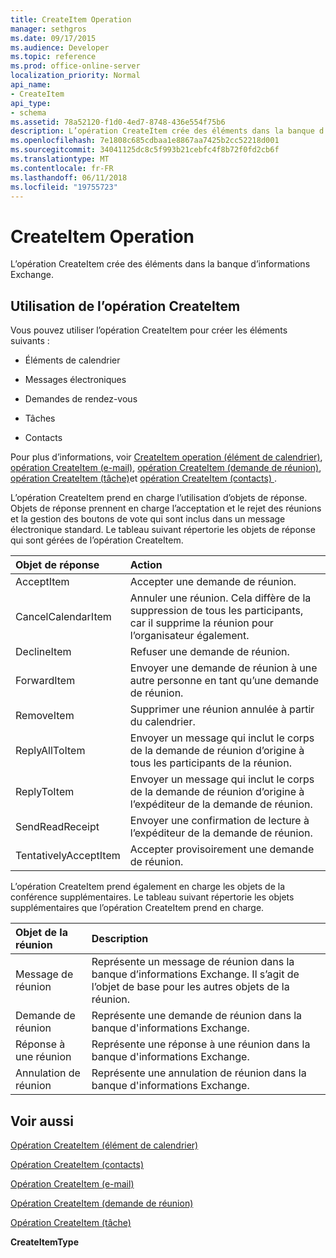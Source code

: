 ```yaml
---
title: CreateItem Operation
manager: sethgros
ms.date: 09/17/2015
ms.audience: Developer
ms.topic: reference
ms.prod: office-online-server
localization_priority: Normal
api_name:
- CreateItem
api_type:
- schema
ms.assetid: 78a52120-f1d0-4ed7-8748-436e554f75b6
description: L’opération CreateItem crée des éléments dans la banque d’informations Exchange.
ms.openlocfilehash: 7e1808c685cdbaa1e8867aa7425b2cc52218d001
ms.sourcegitcommit: 34041125dc8c5f993b21cebfc4f8b72f0fd2cb6f
ms.translationtype: MT
ms.contentlocale: fr-FR
ms.lasthandoff: 06/11/2018
ms.locfileid: "19755723"
---
```

# <a name="createitem-operation"></a>CreateItem Operation

L’opération CreateItem crée des éléments dans la banque d’informations Exchange.
  
## <a name="using-the-createitem-operation"></a>Utilisation de l’opération CreateItem

Vous pouvez utiliser l’opération CreateItem pour créer les éléments suivants :
  
- Éléments de calendrier
    
- Messages électroniques
    
- Demandes de rendez-vous
    
- Tâches
    
- Contacts
    
Pour plus d’informations, voir [CreateItem operation (élément de calendrier)](createitem-operation-calendar-item.md), [opération CreateItem (e-mail)](createitem-operation-email-message.md), [opération CreateItem (demande de réunion)](createitem-operation-meeting-request.md), [opération CreateItem (tâche)](createitem-operation-task.md)et [opération CreateItem (contacts) ](createitem-operation-contact.md).
  
L’opération CreateItem prend en charge l’utilisation d’objets de réponse. Objets de réponse prennent en charge l’acceptation et le rejet des réunions et la gestion des boutons de vote qui sont inclus dans un message électronique standard. Le tableau suivant répertorie les objets de réponse qui sont gérées de l’opération CreateItem.
  
|**Objet de réponse**|**Action**|
|:-----|:-----|
|AcceptItem  <br/> |Accepter une demande de réunion.  <br/> |
|CancelCalendarItem  <br/> |Annuler une réunion. Cela diffère de la suppression de tous les participants, car il supprime la réunion pour l’organisateur également.  <br/> |
|DeclineItem  <br/> |Refuser une demande de réunion.  <br/> |
|ForwardItem  <br/> |Envoyer une demande de réunion à une autre personne en tant qu’une demande de réunion.  <br/> |
|RemoveItem  <br/> |Supprimer une réunion annulée à partir du calendrier.  <br/> |
|ReplyAllToItem  <br/> |Envoyer un message qui inclut le corps de la demande de réunion d’origine à tous les participants de la réunion.  <br/> |
|ReplyToItem  <br/> |Envoyer un message qui inclut le corps de la demande de réunion d’origine à l’expéditeur de la demande de réunion.  <br/> |
|SendReadReceipt  <br/> |Envoyer une confirmation de lecture à l’expéditeur de la demande de réunion.  <br/> |
|TentativelyAcceptItem  <br/> |Accepter provisoirement une demande de réunion.  <br/> |
   
L’opération CreateItem prend également en charge les objets de la conférence supplémentaires. Le tableau suivant répertorie les objets supplémentaires que l’opération CreateItem prend en charge.
  
|**Objet de la réunion**|**Description**|
|:-----|:-----|
|Message de réunion  <br/> |Représente un message de réunion dans la banque d’informations Exchange. Il s’agit de l’objet de base pour les autres objets de la réunion.  <br/> |
|Demande de réunion  <br/> |Représente une demande de réunion dans la banque d'informations Exchange.  <br/> |
|Réponse à une réunion  <br/> |Représente une réponse à une réunion dans la banque d'informations Exchange.  <br/> |
|Annulation de réunion  <br/> |Représente une annulation de réunion dans la banque d'informations Exchange.  <br/> |
   
## <a name="see-also"></a>Voir aussi



[Opération CreateItem (élément de calendrier)](createitem-operation-calendar-item.md)
  
[Opération CreateItem (contacts)](createitem-operation-contact.md)
  
[Opération CreateItem (e-mail)](createitem-operation-email-message.md)
  
[Opération CreateItem (demande de réunion)](createitem-operation-meeting-request.md)
  
[Opération CreateItem (tâche)](createitem-operation-task.md)
  
 **CreateItemType**

